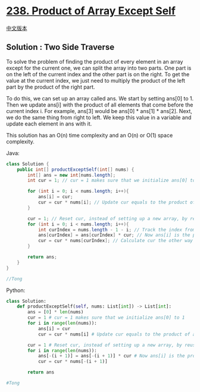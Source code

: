 # [238. Product of Array Except Self](https://leetcode.com/problems/product-of-array-except-self/)

[中文版本](/Solution_CN/0238_Product_of_Array_Except_Self_CN.md)

## Solution : Two Side Traverse

To solve the problem of finding the product of every element in an array except for the current one, we can split the array into two parts. One part is on the left of the current index and the other part is on the right. To get the value at the current index, we just need to multiply the product of the left part by the product of the right part.

To do this, we can set up an array called ans. We start by setting ans[0] to 1. Then we update ans[i] with the product of all elements that come before the current index i. For example, ans[3] would be ans[0] * ans[1] * ans[2]. Next, we do the same thing from right to left. We keep this value in a variable and update each element in ans with it.

This solution has an O(n) time complexity and an O(n) or O(1) space complexity.

Java:

```java
class Solution {
    public int[] productExceptSelf(int[] nums) {
        int[] ans = new int[nums.length];
        int cur = 1; // cur = 1 makes sure that we initialize ans[0] to 1

        for (int i = 0; i < nums.length; i++){
            ans[i] = cur;
            cur = cur * nums[i]; // Update cur equals to the product of all elements that come before the current index i.
        }

        cur = 1; // Reset cur, instead of setting up a new array, by reuse cur, we can limit space complexity to O(1)
        for (int i = 0; i < nums.length; i++){
            int curIndex = nums.length - 1 - i; // Track the index from right to left
            ans[curIndex] = ans[curIndex] * cur; // Now ans[i] is the product of part on the left of index i and on the right of index i
            cur = cur * nums[curIndex];	// Calculate cur the other way around
        }

        return ans;
    }
}

//Tong
```

Python:

```python
class Solution:
    def productExceptSelf(self, nums: List[int]) -> List[int]:
        ans = [0] * len(nums)
        cur = 1 # cur = 1 makes sure that we initialize ans[0] to 1
        for i in range(len(nums)):
            ans[i] = cur
            cur = cur * nums[i] # Update cur equals to the product of all elements that come before the current index i.

        cur = 1 # Reset cur, instead of setting up a new array, by reuse cur, we can limit space complexity to O(1)
        for i in range(len(nums)):
            ans[-(i + 1)] = ans[-(i + 1)] * cur # Now ans[i] is the product of part on the left of index i and on the right of index i
            cur = cur * nums[-(i + 1)]

        return ans

#Tong
```
